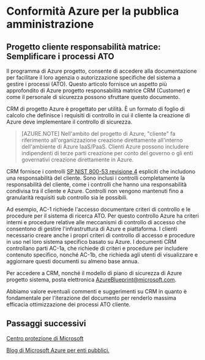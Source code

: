 <properties
    pageTitle="Documentazione per la pubblica amministrazione Azure | Microsoft Azure"
    description="Fornisce una panoramica sui servizi disponibili per la pubblica amministrazione Azure"
    services="Azure-Government"
    cloud="gov"
    documentationCenter=""
    authors="ryansoc"
    manager="zakramer"
    editor="" />

<tags
    ms.service="multiple"
    ms.devlang="na"
    ms.topic="article"
    ms.tgt_pltfrm="na"
    ms.workload="azure-government"
    ms.date="10/06/2016"
    ms.author="ryansoc" />

# <a name="azure-government-compliance"></a>Conformità Azure per la pubblica amministrazione 

## <a name="blueprint-customer-responsibilities-matrix--streamlining-ato-processes"></a>Progetto cliente responsabilità matrice: Semplificare i processi ATO

Il programma di Azure progetto, consente di accedere alla documentazione per facilitare il loro agenzia o autorizzazione specifiche del sistema a gestire i processi (ATO). Questo articolo fornisce un aspetto più approfondito di Azure progetto responsabilità matrice CRM (Customer) e come il personale di sicurezza possono sfruttare questo documento.

CRM di progetto Azure è progettato per utilità. È un formato di foglio di calcolo che definisce i requisiti di controllo in cui il cliente la creazione di Azure deve implementare il controllo di sicurezza.

>[AZURE.NOTE] Nell'ambito del progetto di Azure, "cliente" fa riferimento all'organizzazione creazione direttamente all'interno dell'ambiente di Azure IaaS/PaaS. Clienti Azure possono includere indipendenti di terze parti creazione per conto del governo o gli enti governativi creazione direttamente in Azure.

CRM fornisce i controlli <a href="http://nvlpubs.nist.gov/nistpubs/SpecialPublications/NIST.SP.800-53r4.pdf">SP NIST 800-53 revisione 4</a> espliciti che includono una responsabilità del cliente. Sono inclusi i controlli completamente la responsabilità del cliente, come i controlli che hanno una responsabilità condivisa tra il cliente e Azure. Controlli non vengono mantenuti fino a granularità requisiti sub controllo sia le possibili.

Ad esempio, AC-1 richiede l'accesso documentare criteri di controllo e le procedure per il sistema di ricerca ATO. Per questo controllo Azure ha criteri interni e procedure relative alle meccanismi di controllo di accesso che consentono di gestire l'infrastruttura di Azure e piattaforma. I clienti necessario creare anche i propri criteri di controllo di accesso e procedure in uso nel loro sistema specifico basato su Azure. I documenti CRM controllano parti AC-1a, che richiede di criteri e procedure per includere contenuto specifico, nonché AC-1b, che richieda agli utenti di visualizzare e aggiornare questi documenti su almeno base annua. 

Per accedere a CRM, nonché il modello di piano di sicurezza di Azure progetto sistema, posta elettronica AzureBlueprint@microsoft.com.

Abbiamo valore eventuali commenti e suggerimenti su CRM in quanto è fondamentale per l'iterazione del documento per renderlo massima efficacia ottimizzazione dei processi ATO cliente.

## <a name="next-steps"></a>Passaggi successivi

<a href="https://www.microsoft.com/en-us/trustcenter/Compliance/default.aspx">Centro protezione di Microsoft</a>

<a href="https://blogs.msdn.microsoft.com/azuregov/">Blog di Microsoft Azure per enti pubblici.</a>
